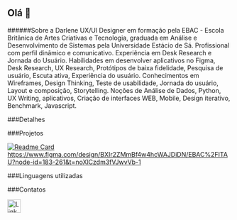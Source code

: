 ## Olá 👋


######Sobre a Darlene
UX/UI Designer em formação pela EBAC - Escola Britânica de Artes Criativas e Tecnologia, graduada em Análise e Desenvolvimento de Sistemas pela Universidade Estácio de Sá. Profissional com perfil dinâmico e comunicativo. Experiência em Desk Research e Jornada do Usuário.
Habilidades em desenvolver aplicativos no Figma, Desk Research, UX Research, Protótipos de baixa fidelidade, Pesquisa de usuário, Escuta ativa, Experiência do usuário.
Conhecimentos em Wireframes, Design Thinking, Teste de usabilidade, Jornada do usuário, Layout e composição, Storytelling.
Noções de Análise de Dados, Python, UX Writing, aplicativos, Criação de interfaces WEB, Mobile, Design iterativo, Benchmark, Javascript.

###Detalhes

###Projetos

[![Readme Card](https://github-readme-stats.vercel.app/api/pin/?username=Darlenegithub2440&repo=EBAC/ITAU.github.io&theme=dark)](https://github.com/anuraghazra/github-readme-stats)https://www.figma.com/design/BXIr2ZMmBf4w4hcWAJDiDN/EBAC%2FITAU?node-id=183-261&t=noXlCzdm3fVJwvVb-1

###Linguagens utilizadas

###Contatos

[<img src='https://img.shields.io/badge/LinkedIn-0077B5?style=for-the-badge&logo=linkedin&logoColor=white' alt='Linkedin' height='30'>](https://www.linkedin.com/in/darlene-domingos22/)
